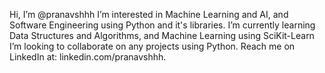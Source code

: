 Hi, I’m @pranavshhh
I’m interested in Machine Learning and AI, and Software Engineering using Python and it's libraries.
I’m currently learning Data Structures and Algorithms, and Machine Learning using SciKit-Learn
I’m looking to collaborate on any projects using Python.
Reach me on LinkedIn at: linkedin.com/pranavshhh.
